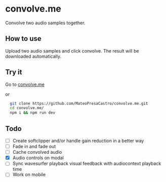 # convolve.me

Convolve two audio samples together.

## How to use

Upload two audio samples and click convolve. The result will be downloaded automatically.

## Try it

Go to [convolve.me](https://www.convolve.me)

or

```bash
  git clone https://github.com/MateoPresaCastro/convolve.me.git
  cd convolve.me/
  npm i && npm run dev
```

## Todo

- [ ] Create softclipper and/or handle gain reduction in a better way
- [ ] Fade in and fade out
- [ ] Cache convolved audio
- [x] Audio controls on modal
- [ ] Sync wavesurfer playback visual feedback with audiocontext playback time
- [ ] Work on mobile
